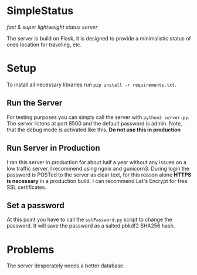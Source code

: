 # SimpleStatus

_fast & super lightweight status server_

The server is build on Flask, it is designed to provide a minimalistic status of ones location for traveling, etc.

# Setup
To install all necessary libraries run `pip install -r requirements.txt`.

## Run the Server
For testing purposes you can simply call the server with `python3 server.py`. The server listens at port 8500 and the default password is admin.
Note, that the debug mode is activated like this. __Do not use this in production__

## Run Server in Production
I ran this server in production for about half a year without any issues on a low traffic server. I recommend using ngnix and gunicorn3. During login the password is POSTed to the server as clear text, for this reason alone __HTTPS is necessary__ in a production build. I can recommend Let's Encrypt for free SSL certificates.

## Set a password
At this point you have to call the `setPassword.py` script to change the password. It will save the password as a salted pbkdf2 SHA256 hash.

# Problems
The server desperately needs a better database.
